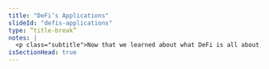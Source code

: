 ```yaml
--- 
title: "DeFi’s Applications"
slideId: "defis-applications"
type: “title-break”
notes: |
  <p class="subtitle">Now that we learned about what DeFi is all about, let’s learn what people are doing with these tools.</p>
isSectionHead: true
---
```


